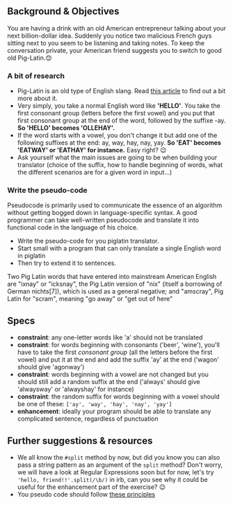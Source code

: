 ## Background & Objectives

You are having a drink with an old American entrepreneur talking about your next billion-dollar idea. Suddenly you notice two malicious French guys sitting next to you seem to be listening and taking notes. To keep the conversation private, your American friend suggests you to switch to good old Pig-Latin.😊

### A bit of research

* Pig-Latin is an old type of English slang. Read [this article](https://en.wikipedia.org/wiki/Pig_Latin) to find out a bit more about it.
* Very simply, you take a normal English word like **'HELLO'**. You take the first consonant group (letters before the first vowel) and you put that first consonant group at the end of the word, followed by the suffixe -ay. **So 'HELLO' becomes 'OLLEHAY'.**
* If the word starts with a vowel, you don't change it but add one of the following suffixes at the end: ay, way, hay, nay, yay. **So 'EAT' becomes 'EATWAY' or 'EATHAY' for instance.** Easy right? 😉
* Ask yourself what the main issues are going to be when building your translator (choice of the suffix, how to handle beginning of words, what the different scenarios are for a given word in input...)

### Write the pseudo-code

Pseudocode is primarily used to communicate the essence of an algorithm without getting bogged down in language-specific syntax. A good programmer can take well-written pseudocode and translate it into functional code in the language of his choice.

* Write the pseudo-code for you piglatin translator.
* Start small with a program that can only translate a single English word in piglatin
* Then try to extend it to sentences.

Two Pig Latin words that have entered into mainstream American English are "ixnay" or "icksnay", the Pig Latin version of "nix" (itself a borrowing of German nichts[7]), which is used as a general negative; and "amscray", Pig Latin for "scram", meaning "go away" or "get out of here"

## Specs

- **constraint**: any one-letter words like 'a' should not be translated
- **constraint**: for words beginning with consonants ('beer', 'wine'), you'll have to take the first *consonant group* (all the letters before the first vowel) and put it at the end and add the suffix 'ay' at the end ('wagon' should give 'agonway')
- **constraint**: words beginning with a vowel are not changed but you should still add a random suffix at the end ('always' should give 'alwaysway' or  'alwayshay' for instance)
- **constraint**: the random suffix for words beginning with a vowel should be one of these: `['ay', 'way', 'hay', 'nay', 'yay']`
- **enhancement**: ideally your program should be able to translate any complicated sentence, regardless of punctuation

## Further suggestions & resources

- We all know the `#split` method by now, but did you know you can also pass a string pattern as an argument of the `split` method? Don't worry, we will have a look at Regular Expressions soon but for now, let's try `'hello, friend!!'.split(/\b/)` in irb, can you see why it could be useful for the enhancement part of the exercise? 😉
- You pseudo code should follow [these principles](http://www.cs.cornell.edu/courses/cs211/2000fa/materials/using_pseudo_code.htm)
